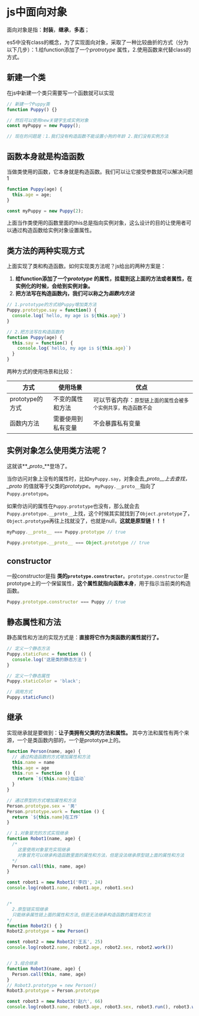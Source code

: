 # js中面向对象

面向对象是指：**封装**，**继承**，**多态**；

es5中没有class的概念，为了实现面向对象，采取了一种比较曲折的方式（分为以下几步）：1.给function添加了一个*protrotype* 属性，2.使用函数来代替class的方式。



## 新建一个类

在js中新建一个类只需要写一个函数就可以实现

```javascript
// 新建一个Puppy类
function Puppy() {}

// 然后可以使用new关键字生成实例对象
const myPuppy = new Puppy();

// 现在的问题是：1.我们没有构造函数不能设置小狗的年龄 2.我们没有实例方法
```



## 函数本身就是构造函数

当做类使用的函数，它本身就是构造函数。我们可以让它接受参数就可以解决问题1

```javascript
function Puppy(age) {
  this.age = age;
} 

const myPuppy = new Puppy(2);
```

上面当作类使用的函数里面的this总是指向实例对象，这么设计的目的让使用者可以通过构造函数给实例对象设置属性。



## 类方法的两种实现方式

上面实现了类和构造函数。如何实现类方法呢？js给出的两种方案是：

1. **给function添加了一个*prototype* 的属性，挂载到这上面的方法或者属性，在实例化的时候，会给到实例对象。**
2. **把方法写在构造函数内，我们可以称之为*函数内方法***

```javascript
// 1.prototype的方式给Puppy增加类方法
Puppy.prototype.say = function() {
  console.log(`hello, my age is ${this.age}`)
}

// 2.把方法写在构造函数内
function Puppy(age) {
  this.say = function() {
    console.log(`hello, my age is ${this.age}`)
  }
} 

```

两种方式的使用场景和比较：

| 方式            | 使用场景           | 优点                                                         |
| --------------- | ------------------ | ------------------------------------------------------------ |
| prototype的方式 | 不变的属性和方法   | 可以节省内存：<small>原型链上面的属性会被多个实例共享，构造函数不会</small> |
| 函数内方法      | 需要使用到私有变量 | 不会暴露私有变量                                             |



## 实例对象怎么使用类方法呢？

这就该**\__proto__**登场了。

当你访问对象上没有的属性时，比如`myPuppy.say`，对象会去\__proto__上去查找，\__proto__ 的值就等于父类的*prototype*。 `myPuppy.__proto__`指向了`Puppy.prototype`。

如果你访问的属性在`Puppy.prototype`也没有，那么就会去`Puppy.prototype.__proto__`上找，这个时候其实就找到了`Object.prototype`了，`Object.prototype`再往上找就没了，也就是null，**这就是原型链！！！**

```javascript
myPuppy.__proto__ === Puppy.prototype // true

Puppy.prototype.__proto__ === Object.prototype // true
```



## constructor

一般constructor是指 **类的`prototype.constructor`**。`prototype.constructor`是prototype上的一个保留属性，**这个属性就指向函数本身**，用于指示当前类的构造函数。

```javascript
Puppy.prototype.constructor === Puppy // true
```



## 静态属性和方法

静态属性和方法的实现方式是：**直接将它作为类函数的属性就行了。**

```javascript
// 定义一个静态方法
Puppy.staticFunc = function () {
  console.log('这是类的静态方法')
}

// 定义一个静态属性
Puppy.staticColor = 'black'; 

// 调用方式
Puppy.staticFunc()
```



## 继承

实现继承就是要做到：**让子类拥有父类的方法和属性。** 其中方法和属性有两个来源，一个是类函数内部的，一个是prototype上的。

```javascript
function Person(name, age) {
  // 通过构造函数的方式增加属性和方法
  this.name = name
  this.age = age
  this.run = function () {
    return `${this.name}在运动`
  }
}

// 通过原型的方式增加属性和方法
Person.prototype.sex = '男'
Person.prototype.work = function () {
  return `${this.name}在工作`
}

// 1.对象冒充的方式实现继承
function Robot1(name, age) {
  /* 
    这里使用对象冒充实现继承 
    对象冒充可以继承构造函数里面的属性和方法，但是没法继承原型链上面的属性和方法
  */
  Person.call(this, name, age)
}

const robot1 = new Robot1('李四', 24)
console.log(robot1.name, robot1.age, robot1.sex)


/* 
  2.原型链实现继承
  只能继承属性链上面的属性和方法,但是无法继承构造函数的属性和方法
*/
function Robot2() { }
Robot2.prototype = new Person()

const robot2 = new Robot2('王五', 25)
console.log(robot2.name, robot2.age, robot2.sex, robot2.work())


// 3.组合继承
function Robot3(name, age) {
  Person.call(this, name, age)
}
// Robot3.prototype = new Person()
Robot3.prototype = Person.prototype

const robot3 = new Robot3('赵六', 66)
console.log(robot3.name, robot3.age, robot3.sex, robot3.run(), robot3.work())
```


